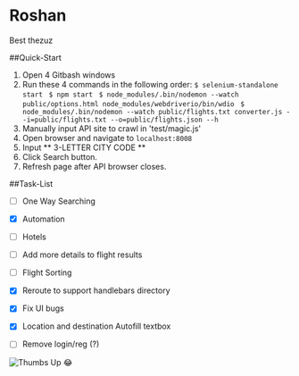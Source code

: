 # Roshan

Best thezuz

##Quick-Start
1. Open 4 Gitbash windows
2. Run these 4 commands in the following order:
	```$ selenium-standalone start ```
	```$ npm start ```
	```$ node_modules/.bin/nodemon --watch public/options.html node_modules/webdriverio/bin/wdio ```
	```$ node_modules/.bin/nodemon --watch public/flights.txt converter.js --i=public/flights.txt --o=public/flights.json --h ```
3. Manually input API site to crawl in 'test/magic.js'
4. Open browser and navigate to ```localhost:8008```
5. Input ** 3-LETTER CITY CODE **
6. Click Search button.
7. Refresh page after API browser closes.


##Task-List
- [ ] One Way Searching
- [x] Automation
- [ ] Hotels
- [ ] Add more details to flight results
- [ ] Flight Sorting
- [x] Reroute to support handlebars directory
- [x] Fix UI bugs
- [X] Location and destination Autofill textbox
- [ ] Remove login/reg (?)


![Thumbs Up](http://thestudioexec.com/wp-content/uploads/2015/04/dany.jpg)
:joy:
